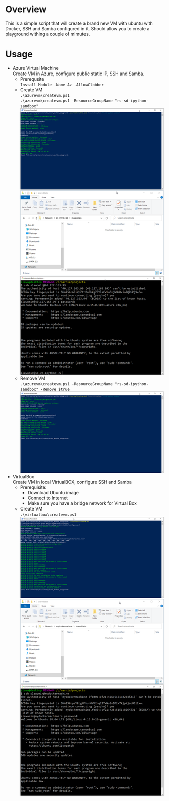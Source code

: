 # Overview   
This is a simple script that will create a brand new VM with ubuntu with Docker, SSH and Samba configured in it. Should allow you to create a playground withing a couple of mimutes.

# Usage
* Azure Virtual Machine   
    Create VM in Azure, configure public static IP, SSH and Samba.
   * Prerequsite   
   `Install-Module -Name Az -AllowClobber`
   * Create VM   
   `.\azurevm\createvm.ps1`   
   `.\azurevm\createvm.ps1 -ResourceGroupName "rs-sd-ipython-sandbox"` 
   ![Azure create vm](misc/azure-crete-vm-printscreen1.png)
   ![Azure create vm](misc/azure-crete-vm-printscreen2.png)
   ![Azure create vm](misc/azure-crete-vm-printscreen3.png)
   * Remove VM   
   `.\azurevm\createvm.ps1 -ResourceGroupName "rs-sd-ipython-sandbox" -Remove $true`
   ![Azure remove vm](misc/azure-crete-vm-printscreen1.png)
* VirtualBox   
    Create VM in local VirtualBOX, configure SSH and Samba
    * Prerequisite:
      * Download Ubuntu image
      * Connect to Internet
      * Make sure you have a bridge network for Virtual Box
    * Create VM   
    `.\virtualbox\createvm.ps1`   
    ![Azure create vm](misc/virtualbox-crete-vm-printscreen1.png)
    ![Azure create vm](misc/virtualbox-crete-vm-printscreen2.png)
    ![Azure create vm](misc/virtualbox-crete-vm-printscreen3.png)
